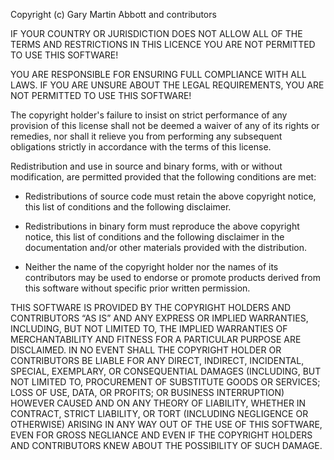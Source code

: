 Copyright (c) Gary Martin Abbott and contributors

IF YOUR COUNTRY OR JURISDICTION DOES NOT ALLOW ALL OF THE TERMS AND RESTRICTIONS IN THIS LICENCE YOU ARE NOT PERMITTED TO USE THIS SOFTWARE!

YOU ARE RESPONSIBLE FOR ENSURING FULL COMPLIANCE WITH ALL LAWS.  IF YOU ARE UNSURE ABOUT THE LEGAL REQUIREMENTS, YOU ARE NOT PERMITTED TO USE THIS SOFTWARE!

The copyright holder's failure to insist on strict performance of any provision of this license shall not be deemed a waiver of any of its rights or remedies, nor shall it relieve you from performing any subsequent obligations strictly in accordance with the terms of this license.

Redistribution and use in source and binary forms, with or without modification, are permitted provided that the following conditions are met:

- Redistributions of source code must retain the above copyright notice, this list of conditions and the following disclaimer.

- Redistributions in binary form must reproduce the above copyright notice, this list of conditions and the following disclaimer in the documentation and/or other materials provided with the distribution.

- Neither the name of the copyright holder nor the names of its contributors may be used to endorse or promote products derived from this software without specific prior written permission.

THIS SOFTWARE IS PROVIDED BY THE COPYRIGHT HOLDERS AND CONTRIBUTORS “AS IS” AND ANY EXPRESS OR IMPLIED WARRANTIES, INCLUDING, BUT NOT LIMITED TO, THE IMPLIED WARRANTIES OF MERCHANTABILITY AND FITNESS FOR A PARTICULAR PURPOSE ARE DISCLAIMED. IN NO EVENT SHALL THE COPYRIGHT HOLDER OR CONTRIBUTORS BE LIABLE FOR ANY DIRECT, INDIRECT, INCIDENTAL, SPECIAL, EXEMPLARY, OR CONSEQUENTIAL DAMAGES (INCLUDING, BUT NOT LIMITED TO, PROCUREMENT OF SUBSTITUTE GOODS OR SERVICES; LOSS OF USE, DATA, OR PROFITS; OR BUSINESS INTERRUPTION) HOWEVER CAUSED AND ON ANY THEORY OF LIABILITY, WHETHER IN CONTRACT, STRICT LIABILITY, OR TORT (INCLUDING NEGLIGENCE OR OTHERWISE) ARISING IN ANY WAY OUT OF THE USE OF THIS SOFTWARE, EVEN FOR GROSS NEGLIANCE AND EVEN IF THE COPYRIGHT HOLDERS AND CONTRIBUTORS KNEW ABOUT THE POSSIBILITY OF SUCH DAMAGE.

